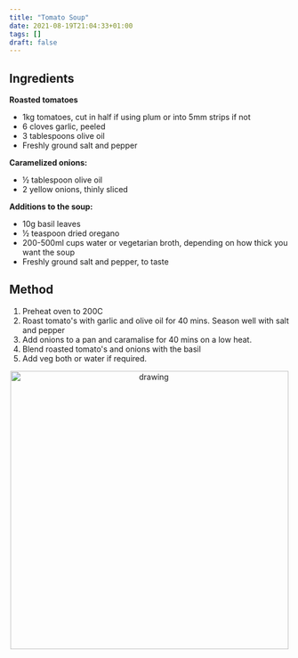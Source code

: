 ```yaml
---
title: "Tomato Soup"
date: 2021-08-19T21:04:33+01:00
tags: []
draft: false
---
```



## Ingredients

**Roasted tomatoes**
* 1kg  tomatoes, cut in half if using plum or into 5mm strips if not
* 6 cloves garlic, peeled
* 3 tablespoons olive oil
* Freshly ground salt and pepper

**Caramelized onions:**
* ½ tablespoon olive oil
* 2 yellow onions, thinly sliced

**Additions to the soup:**
* 10g  basil leaves
* ½ teaspoon dried oregano
* 200-500ml cups water or vegetarian broth, depending on how thick you want the soup
* Freshly ground salt and pepper, to taste


## Method 

1. Preheat oven to 200C
2. Roast tomato's with garlic and olive oil for 40 mins. Season well with salt and pepper
3. Add onions to a pan and caramalise for 40 mins on a low heat.
4. Blend roasted tomato's and onions with the basil
5. Add veg both or water if required.

<!-- ## Pictures  -->

<p align="center"> 
<img src="/food/images/IMG_4480.jpeg" alt="drawing" width="500"/>
</p>
<br>


